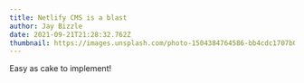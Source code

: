 ```yaml
---
title: Netlify CMS is a blast
author: Jay Bizzle
date: 2021-09-21T21:28:32.762Z
thumbnail: https://images.unsplash.com/photo-1504384764586-bb4cdc1707b0?ixid=MnwxMjA3fDB8MHxwaG90by1wYWdlfHx8fGVufDB8fHx8&ixlib=rb-1.2.1&auto=format&fit=crop&w=2970&q=80
---
```

Easy as cake to implement!